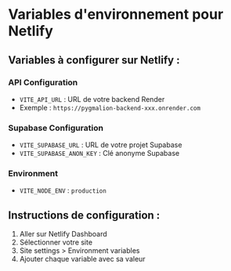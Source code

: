 # Variables d'environnement pour Netlify

## Variables à configurer sur Netlify :

### API Configuration
- `VITE_API_URL` : URL de votre backend Render
- Exemple : `https://pygmalion-backend-xxx.onrender.com`

### Supabase Configuration  
- `VITE_SUPABASE_URL` : URL de votre projet Supabase
- `VITE_SUPABASE_ANON_KEY` : Clé anonyme Supabase

### Environment
- `VITE_NODE_ENV` : `production`

## Instructions de configuration :
1. Aller sur Netlify Dashboard
2. Sélectionner votre site
3. Site settings > Environment variables
4. Ajouter chaque variable avec sa valeur 